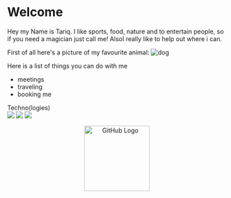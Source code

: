 # Welcome
Hey my Name is Tariq.
I like sports, food, nature and to entertain people, so if you need a magician just call me! AlsoI really like to help out where i can.

First of all here's a picture of my favourite animal:
![dog](https://i.natgeofe.com/n/4f5aaece-3300-41a4-b2a8-ed2708a0a27c/domestic-dog_thumb_3x4.jpg)

Here is a list of things you can do with me 
- meetings
- traveling
- booking me

Techno(logies)
<br>
![](https://img.shields.io/badge/Code-Python-informational?style=flat&logo=python&logoColor=white&color=2bbc8a)
![](https://img.shields.io/badge/Code-JavaScript-informational?style=flat&logo=javascript&logoColor=white&color=2bbc8a)
![](https://img.shields.io/badge/Tools-PostgreSQL-informational?style=flat&logo=postgresql&logoColor=white&color=2bbc8a)
<br>
<div align="center">
<img src="https://github.com/raghavk16/raghavk16/blob/master/octo.gif" alt="GitHub Logo" width="150" height="150" />
</div>


